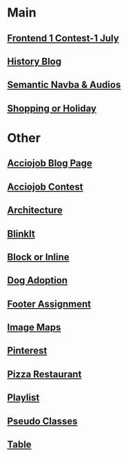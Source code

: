 # Main

## [Frontend 1 Contest-1 July](https://meetgovindbajaj.github.io/Acciojob/Main/Frontend%201%20Contest-1%20July/)

## [History Blog](https://meetgovindbajaj.github.io/Acciojob/Main/History%20Blog)

## [Semantic Navba & Audios](https://meetgovindbajaj.github.io/Acciojob/Main/Semantic%20Navba%20&%20Audios)

## [Shopping or Holiday](https://meetgovindbajaj.github.io/Acciojob/Main/Shopping%20or%20Holiday])

# Other

## [Acciojob Blog Page](https://meetgovindbajaj.github.io/Acciojob/Other/Acciojob%20Blog%20Page)

## [Acciojob Contest](https://meetgovindbajaj.github.io/Acciojob/Other/acciojob-contest)

## [Architecture](https://meetgovindbajaj.github.io/Acciojob/Other/Architecture)

## [BlinkIt](https://meetgovindbajaj.github.io/Acciojob/Other/blinkit)

## [Block or Inline](https://meetgovindbajaj.github.io/Acciojob/Other/Block%20or%20Inline)

## [Dog Adoption](https://meetgovindbajaj.github.io/Acciojob/Other/Dog%20Adoption)

## [Footer Assignment](https://meetgovindbajaj.github.io/Acciojob/Other/Footer%20Assignment)

## [Image Maps](https://meetgovindbajaj.github.io/Acciojob/Other/Image-maps)

## [Pinterest](https://meetgovindbajaj.github.io/Acciojob/Other/pinterest)

## [Pizza Restaurant](https://meetgovindbajaj.github.io/Acciojob/Other/pizza-restaurant)

## [Playlist](https://meetgovindbajaj.github.io/Acciojob/Other/Playlist)

## [Pseudo Classes](https://meetgovindbajaj.github.io/Acciojob/Other/pseudo-classes)

## [Table](https://meetgovindbajaj.github.io/Acciojob/Other/table)
